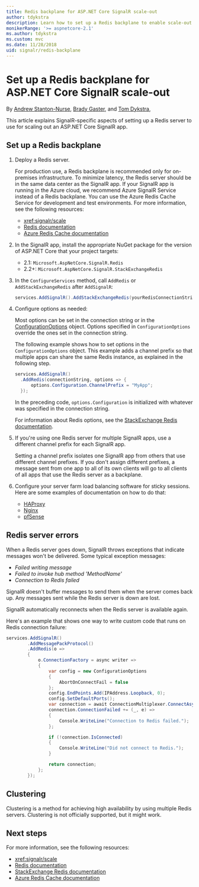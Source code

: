 ```yaml
---
title: Redis backplane for ASP.NET Core SignalR scale-out
author: tdykstra
description: Learn how to set up a Redis backplane to enable scale-out for an ASP.NET Core SignalR app.
monikerRange: '>= aspnetcore-2.1'
ms.author: tdykstra
ms.custom: mvc
ms.date: 11/28/2018
uid: signalr/redis-backplane
---
```


# Set up a Redis backplane for ASP.NET Core SignalR scale-out

By [Andrew Stanton-Nurse](https://twitter.com/anurse), [Brady Gaster](https://twitter.com/bradygaster), and [Tom Dykstra](https://github.com/tdykstra),

This article explains SignalR-specific aspects of setting up a Redis server to use for scaling out an ASP.NET Core SignalR app.

## Set up a Redis backplane

1. Deploy a Redis server.

   For production use, a Redis backplane is recommended only for on-premises infrastructure. To minimize latency, the Redis server should be in the same data center as the SignalR app. If your SignalR app is running in the Azure cloud, we recommend Azure SignalR Service instead of a Redis backplane. You can use the Azure Redis Cache Service for development and test environments. For more information, see the following resources:

   * <xref:signalr/scale>
   * [Redis documentation](https://redis.io/)
   * [Azure Redis Cache documentation](https://docs.microsoft.com/en-us/azure/redis-cache/)

2. In the SignalR app, install the appropriate NuGet package for the version of ASP.NET Core that your project targets:

   * 2.1: `Microsoft.AspNetCore.SignalR.Redis`
   * 2.2+: `Microsoft.AspNetCore.SignalR.StackExchangeRedis`
 
3. In the `ConfigureServices` method, call `AddRedis` or `AddStackExchangeRedis` after `AddSignalR`:

   ```csharp
   services.AddSignalR().AddStackExchangeRedis(yourRedisConnectionString);
   ```

4. Configure options as needed:
 
   Most options can be set in the connection string or in the [ConfigurationOptions](https://stackexchange.github.io/StackExchange.Redis/Configuration#configuration-options) object. Options specified in `ConfigurationOptions` override the ones set in the connection string.

   The following example shows how to set options in the `ConfigurationOptions` object. This example adds a channel prefix so that multiple apps can share the same Redis instance, as explained in the following step.

   ```csharp
   services.AddSignalR()
     .AddRedis(connectionString, options => {
         options.Configuration.ChannelPrefix = "MyApp";
     });
   ```

   In the preceding code, `options.Configuration` is initialized with whatever was specified in the connection string.

   For information about Redis options, see the [StackExchange Redis documentation](https://stackexchange.github.io/StackExchange.Redis/Configuration.html).

5. If you're using one Redis server for multiple SignalR apps, use a different channel prefix for each SignalR app.

   Setting a channel prefix isolates one SignalR app from others that use different channel prefixes. If you don't assign different prefixes, a message sent from one app to all of its own clients will go to all clients of all apps that use the Redis server as a backplane.

6. Configure your server farm load balancing software for sticky sessions. Here are some examples of documentation on how to do that:

   * [HAProxy](https://www.haproxy.com/blog/load-balancing-affinity-persistence-sticky-sessions-what-you-need-to-know/)
   * [Nginx](https://docs.nginx.com/nginx/admin-guide/load-balancer/http-load-balancer/#sticky)
   * [pfSense](https://www.netgate.com/docs/pfsense/loadbalancing/inbound-load-balancing.html#sticky-connections)

## Redis server errors

When a Redis server goes down, SignalR throws exceptions that indicate  messages won't be delivered. Some typical exception messages:

* *Failed writing message*
* *Failed to invoke hub method 'MethodName'*
* *Connection to Redis failed*

SignalR doesn't buffer messages to send them when the server comes back up. Any messages sent while the Redis server is down are lost.

SignalR automatically reconnects when the Redis server is available again.

Here's an example that shows one way to write custom code that runs on Redis connection failure:

```csharp
services.AddSignalR()
        .AddMessagePackProtocol()
        .AddRedis(o =>
        {
            o.ConnectionFactory = async writer =>
            {
                var config = new ConfigurationOptions
                {
                    AbortOnConnectFail = false
                };
                config.EndPoints.Add(IPAddress.Loopback, 0);
                config.SetDefaultPorts();
                var connection = await ConnectionMultiplexer.ConnectAsync(config, writer);
                connection.ConnectionFailed += (_, e) =>
                {
                    Console.WriteLine("Connection to Redis failed.");
                };

                if (!connection.IsConnected)
                {
                    Console.WriteLine("Did not connect to Redis.");
                }

                return connection;
            };
        });
```

## Clustering

Clustering is a method for achieving high availability by using multiple Redis servers. Clustering is not officially supported, but it might work.

## Next steps

For more information, see the following resources:

* <xref:signalr/scale>
* [Redis documentation](https://redis.io/documentation)
* [StackExchange Redis documentation](https://stackexchange.github.io/StackExchange.Redis/)
* [Azure Redis Cache documentation](https://docs.microsoft.com/en-us/azure/redis-cache/)